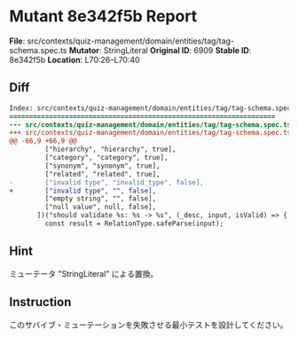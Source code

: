 # Mutant 8e342f5b Report

**File**: src/contexts/quiz-management/domain/entities/tag/tag-schema.spec.ts
**Mutator**: StringLiteral
**Original ID**: 6909
**Stable ID**: 8e342f5b
**Location**: L70:26–L70:40

## Diff

```diff
Index: src/contexts/quiz-management/domain/entities/tag/tag-schema.spec.ts
===================================================================
--- src/contexts/quiz-management/domain/entities/tag/tag-schema.spec.ts	original
+++ src/contexts/quiz-management/domain/entities/tag/tag-schema.spec.ts	mutated #6909
@@ -66,9 +66,9 @@
         ["hierarchy", "hierarchy", true],
         ["category", "category", true],
         ["synonym", "synonym", true],
         ["related", "related", true],
-        ["invalid type", "invalid_type", false],
+        ["invalid type", "", false],
         ["empty string", "", false],
         ["null value", null, false],
       ])("should validate %s: %s -> %s", (_desc, input, isValid) => {
         const result = RelationType.safeParse(input);
```

## Hint

ミューテータ "StringLiteral" による置換。

## Instruction

このサバイブ・ミューテーションを失敗させる最小テストを設計してください。
